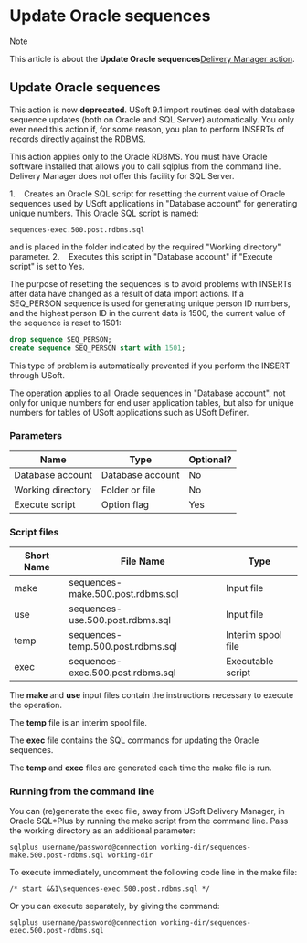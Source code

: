 # Update Oracle sequences



> [!NOTE]
> This article is about the **Update Oracle sequences**[Delivery Manager action](/docs/Continuous%20delivery/Delivery%20Manager%20actions%20by%20name).

## **Update Oracle sequences**

This action is now **deprecated**. USoft 9.1 import routines deal with database sequence updates (both on Oracle and SQL Server) automatically. You only ever need this action if, for some reason, you plan to perform INSERTs of records directly against the RDBMS.

This action applies only to the Oracle RDBMS. You must have Oracle software installed that allows you to call sqlplus from the command line. Delivery Manager does not offer this facility for SQL Server.

1.    Creates an Oracle SQL script for resetting the current value of Oracle sequences used by USoft applications in "Database account" for generating unique numbers. This Oracle SQL script is named:

```
sequences-exec.500.post.rdbms.sql
```

and is placed in the folder indicated by the required "Working directory" parameter.
2.    Executes this script in "Database account" if "Execute script" is set to Yes.

The purpose of resetting the sequences is to avoid problems with INSERTs after data have changed as a result of data import actions. If a SEQ_PERSON sequence is used for generating unique person ID numbers, and the highest person ID in the current data is 1500, the current value of the sequence is reset to 1501:
 

```sql
drop sequence SEQ_PERSON;                                                                                                                                                                                                                  
create sequence SEQ_PERSON start with 1501;
```

This type of problem is automatically prevented if you perform the INSERT through USoft.

The operation applies to all Oracle sequences in "Database account", not only for unique numbers for end user application tables, but also for unique numbers for tables of USoft applications such as USoft Definer.

### Parameters

|**Name**|**Type**|**Optional?**|
|--------|--------|--------|
|Database account|Database account|No      |
|Working directory|Folder or file|No      |
|Execute script|Option flag|Yes     |



### Script files

|**Short Name**|**File Name**|**Type**|
|--------|--------|--------|
|make    |sequences-make.500.post.rdbms.sql|Input file|
|use     |sequences-use.500.post.rdbms.sql|Input file|
|temp    |sequences-temp.500.post.rdbms.sql|Interim spool file|
|exec    |sequences-exec.500.post.rdbms.sql|Executable script|



The **make** and **use** input files contain the instructions necessary to execute the operation.

The **temp** file is an interim spool file.

The **exec** file contains the SQL commands for updating the Oracle sequences.

The **temp** and **exec** files are generated each time the make file is run.

### Running from the command line

You can (re)generate the exec file, away from USoft Delivery Manager, in Oracle SQL*Plus by running the make script from the command line. Pass the working directory as an additional parameter:

```
sqlplus username/password@connection working-dir/sequences-make.500.post-rdbms.sql working-dir
```

To execute immediately, uncomment the following code line in the make file:

```
/* start &&1\sequences-exec.500.post.rdbms.sql */
```

Or you can execute separately, by giving the command:

```
sqlplus username/password@connection working-dir/sequences-exec.500.post-rdbms.sql
```

 
